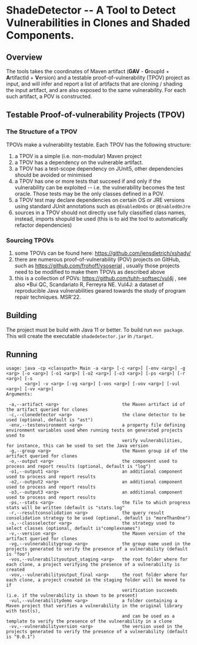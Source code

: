 # ShadeDetector -- A Tool to Detect Vulnerabilities in Clones and Shaded Components. 

## Overview 

The tools takes the coordinates of Maven artifact (**GAV** - **G**roupId + **A**rtifactId + **V**ersion) and a testable proof-of-vulnerability (TPOV) project as input, 
and will infer and report a list of artifacts that are cloning / shading the input artifact, and are also exposed to the same vulnerability. For each such artifact,
a POV is constructed. 

## Testable Proof-of-vulnerability Projects (TPOV)

### The Structure of a TPOV 

TPOVs make a vulnerability testable. Each TPOV has the following structure:

1. a TPOV is a simple (i.e. non-modular) Maven project
2. a TPOV has a dependency on the vulnerable artifact. 
3. a TPOV has a test-scope dependency on JUnit5,  other dependencies should be avoided or minimised
4. a TPOV has one or more tests that succeed if and only if the vulnerability can be exploited -- i.e. the vulnerability becomes the test oracle. Those tests may be the only classes defined in a POV.
5. a TPOV test may declare dependencies on certain OS or JRE versions using standard JUnit annotations such as  `@EnabledOnOs` or `@EnabledOnJre`
6. sources in a TPOV should not directly use fully classified class names, instead, imports shopuld be used (this is to aid the tool to automatically refactor dependencies) 

### Sourcing TPOVs

1. some TPOVs can be found here: https://github.com/jensdietrich/xshady/
2. there are numerous proof-of-vulnerability (POV) projects on GitHub, such as https://github.com/frohoff/ysoserial , usually those projects need to be modified to make them TPOVs as described above
3. this is a collection of POVs: https://github.com/tuhh-softsec/vul4j  , see also *Bui QC, Scandariato R, Ferreyra NE. Vul4J: a dataset of reproducible Java vulnerabilities geared towards the study of program repair techniques. MSR'22.

## Building

The project must be build with Java 11 or better. To build run `mvn package`. This will create the executable `shadedetector.jar` in `/target`.

## Running 

```
usage: java -cp <classpath> Main -a <arg> [-c <arg>] [-env <arg>] -g <arg> [-o <arg>] [-o1 <arg>] [-o2 <arg>] [-o3 <arg>] [-ps <arg>] [-r <arg>] [-s
       <arg>] -v <arg> [-vg <arg>] [-vos <arg>] [-vov <arg>] [-vul <arg>] [-vv <arg>]
Arguments:

 -a,--artifact <arg>                        the Maven artifact id of the artifact queried for clones
 -c,--clonedetector <arg>                   the clone detector to be used (optional, default is "ast")
 -env,--testenvironment <arg>               a property file defining environment variables used when running tests on generated projects used to
                                            verify vulnerabilities, for instance, this can be used to set the Java version
 -g,--group <arg>                           the Maven group id of the artifact queried for clones
 -o,--output <arg>                          the component used to process and report results (optional, default is "log")
 -o1,--output1 <arg>                        an additional component used to process and report results
 -o2,--output2 <arg>                        an additional component used to process and report results
 -o3,--output3 <arg>                        an additional component used to process and report results
 -ps,--stats <arg>                          the file to which progress stats will be written (default is "stats.log"
 -r,--resultconsolidation <arg>             the query result consolidation strategy to be used (optional, default is "moreThanOne")
 -s,--classselector <arg>                   the strategy used to select classes (optional, default is"complexnames")
 -v,--version <arg>                         the Maven version of the artifact queried for clones
 -vg,--vulnerabilitygroup <arg>             the group name used in the projects generated to verify the presence of a vulnerability (default is "foo")
 -vos,--vulnerabilityoutput_staging <arg>   the root folder where for each clone, a project verifying the presence of a vulnerability is created
 -vov,--vulnerabilityoutput_final <arg>     the root folder where for each clone, a project created in the staging folder will be moved to if
                                            verification succeeds (i.e. if the vulnerability is shown to be present)
 -vul,--vulnerabilitydemo <arg>             a folder containing a Maven project that verifies a vulnerability in the original library with test(s),
                                            and can be used as a template to verify the presence of the vulnerability in a clone
 -vv,--vulnerabilityversion <arg>           the version used in the projects generated to verify the presence of a vulnerability (default is "0.0.1")
         
 ```
